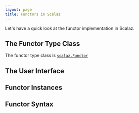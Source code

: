 ```yaml
---
layout: page
title: Functors in Scalaz
---
```


Let's have a quick look at the functor implementation in Scalaz.


## The Functor Type Class

The functor type class is [`scalaz.Functor`](http://docs.typelevel.org/api/scalaz/nightly/index.html#scalaz.Functor)


## The User Interface



## Functor Instances


## Functor Syntax
